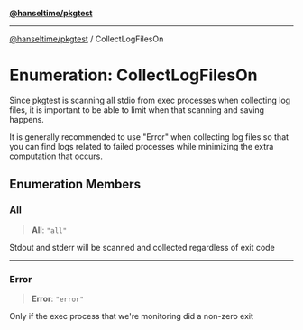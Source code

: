 [**@hanseltime/pkgtest**](../README.md)

***

[@hanseltime/pkgtest](../README.md) / CollectLogFilesOn

# Enumeration: CollectLogFilesOn

Since pkgtest is scanning all stdio from exec processes when collecting log files,
it is important to be able to limit when that scanning and saving happens.

It is generally recommended to use "Error" when collecting log files so that you
can find logs related to failed processes while minimizing the extra computation that
occurs.

## Enumeration Members

### All

> **All**: `"all"`

Stdout and stderr will be scanned and collected regardless of exit code

***

### Error

> **Error**: `"error"`

Only if the exec process that we're monitoring did a non-zero exit
